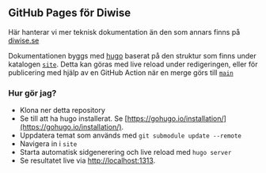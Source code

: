 ## GitHub Pages för Diwise

Här hanterar vi mer teknisk dokumentation än den som annars finns på [diwise.se](https://diwise.se)

Dokumentationen byggs med [hugo](https://gohugo.io) baserat på den struktur som finns under katalogen [`site`](./site). Detta kan göras med live reload under redigeringen, eller för publicering med hjälp av en GitHub Action när en merge görs till [`main`](https://github.com/diwise/diwise.github.io/tree/main)

### Hur gör jag?

* Klona ner detta repository
* Se till att ha hugo installerat. Se [https://gohugo.io/installation/](https://gohugo.io/installation/).
* Uppdatera temat som används med `git submodule update --remote`
* Navigera in i `site`
* Starta automatisk sidgenerering och live reload med `hugo server`
* Se resultatet live via [http://localhost:1313](http://localhost:1313).

